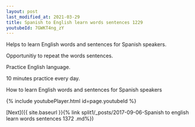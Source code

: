 ```yaml
---
layout: post
last_modified_at: 2021-03-29
title: Spanish to English learn words sentences 1229 
youtubeId: 7GWKT4ng_zY
---
```

 
 
Helps to learn English words and sentences for Spanish speakers.

Opportunitiy to repeat the words sentences. 

Practice English language. 
 
10 minutes practice every day. 
 
How to learn English words and sentences for Spanish speakers 
 
{% include youtubePlayer.html id=page.youtubeId %}
 
 
[Next]({{ site.baseurl }}{% link  split1/_posts/2017-09-06-Spanish to english learn words sentences 1372 .md%})
 

